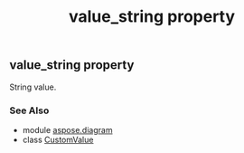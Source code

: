 ﻿---
title: value_string property
second_title: Aspose.Diagram for Python via .NET API References
description: 
type: docs
weight: 60
url: /python-net/aspose.diagram/customvalue/value_string/
is_root: false
---

## value_string property


String value.

### See Also
* module [aspose.diagram](../../)
* class [CustomValue](/diagram/python-net/aspose.diagram/customvalue)
